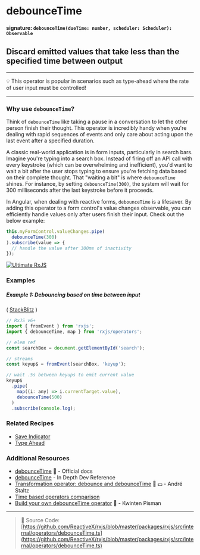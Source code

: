 # debounceTime

#### signature: `debounceTime(dueTime: number, scheduler: Scheduler): Observable`

## Discard emitted values that take less than the specified time between output

---

💡 This operator is popular in scenarios such as type-ahead where the rate of
user input must be controlled!

---

### Why use `debounceTime`?

Think of `debounceTime` like taking a pause in a conversation to let the other person finish their thought. This operator is incredibly handy when you're dealing with rapid sequences of events and only care about acting upon the last event after a specified duration.

A classic real-world application is in form inputs, particularly in search bars. Imagine you're typing into a search box. Instead of firing off an API call with every keystroke (which can be overwhelming and inefficient), you'd want to wait a bit after the user stops typing to ensure you're fetching data based on their complete thought. That "waiting a bit" is where `debounceTime` shines. For instance, by setting `debounceTime(300)`, the system will wait for 300 milliseconds after the last keystroke before it proceeds.

In Angular, when dealing with reactive forms, `debounceTime` is a lifesaver. By adding this operator to a form control's value changes observable, you can efficiently handle values only after users finish their input. Check out the below example:
```typescript
this.myFormControl.valueChanges.pipe(
  debounceTime(300)
).subscribe(value => {
  // handle the value after 300ms of inactivity
});
```


[![Ultimate RxJS](https://drive.google.com/uc?export=view&id=1qq2-q-eVe-F_-d0eSvTyqaGRjpfLDdJz 'Ultimate RxJS')](https://ultimatecourses.com/courses/rxjs?ref=4)

### Examples

##### Example 1: Debouncing based on time between input

(
[StackBlitz](https://stackblitz.com/edit/typescript-adheqt?file=index.ts&devtoolsheight=50)
)

```js
// RxJS v6+
import { fromEvent } from 'rxjs';
import { debounceTime, map } from 'rxjs/operators';

// elem ref
const searchBox = document.getElementById('search');

// streams
const keyup$ = fromEvent(searchBox, 'keyup');

// wait .5s between keyups to emit current value
keyup$
  .pipe(
    map((i: any) => i.currentTarget.value),
    debounceTime(500)
  )
  .subscribe(console.log);
```

### Related Recipes

- [Save Indicator](../../recipes/save-indicator.md)
- [Type Ahead](../../recipes/type-ahead.md)

### Additional Resources

- [debounceTime](https://rxjs.dev/api/operators/debounceTime) 📰 - Official docs
- [debounceTime](https://web.archive.org/web/20230925073453/https://indepth.dev/reference/rxjs/operators/debounce-time) - In Depth Dev Reference
- [Transformation operator: debounce and debounceTime](https://egghead.io/lessons/rxjs-transformation-operators-debounce-and-debouncetime?course=rxjs-beyond-the-basics-operators-in-depth)
  🎥 💵 - André Staltz
- [Time based operators comparison](../../concepts/time-based-operators-comparison.md)
- [Build your own debounceTime operator](https://github.com/KwintenP/rxjs-operators-from-scratch/blob/master/src/operators/debounceTime.ts)
  📁 - Kwinten Pisman

---

> 📁 Source Code:
> [https://github.com/ReactiveX/rxjs/blob/master/packages/rxjs/src/internal/operators/debounceTime.ts](https://github.com/ReactiveX/rxjs/blob/master/packages/rxjs/src/internal/operators/debounceTime.ts)

